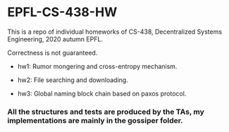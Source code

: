 # EPFL-CS-438-HW

This is a repo of individual homeworks of CS-438, Decentralized Systems Engineering, 2020 autumn EPFL.

Correctness is not guaranteed.

- hw1: Rumor mongering and cross-entropy mechanism.

- hw2: File searching and downloading.

- hw3: Global naming block chain based on paxos protocol.

### All the structures and tests are produced by the TAs, my implementations are mainly in the gossiper folder.
